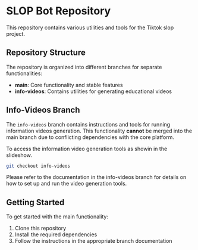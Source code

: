 # SLOP Bot Repository

This repository contains various utilities and tools for the  Tiktok slop project.

## Repository Structure

The repository is organized into different branches for separate functionalities:

- **main**: Core functionality and stable features
- **info-videos**: Contains utilities for generating educational videos

## Info-Videos Branch

The `info-videos` branch contains instructions and tools for running information videos generation. This functionality **cannot** be merged into the main branch due to conflicting dependencies with the core platform.

To access the information video generation tools as showin in the slideshow.

```bash
git checkout info-videos
```

Please refer to the documentation in the info-videos branch for details on how to set up and run the video generation tools.

## Getting Started

To get started with the main functionality:

1. Clone this repository
2. Install the required dependencies
3. Follow the instructions in the appropriate branch documentation 